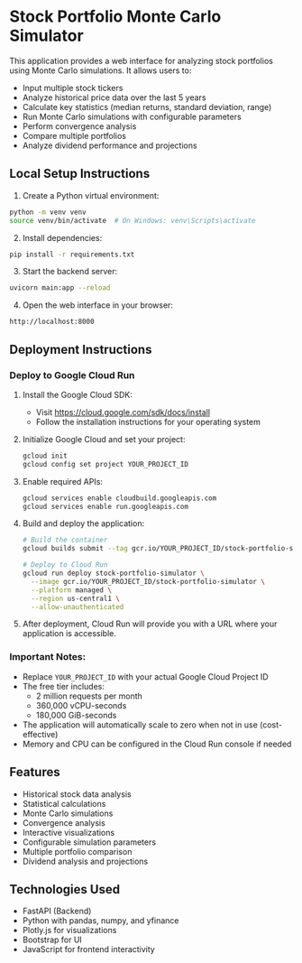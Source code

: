 # Stock Portfolio Monte Carlo Simulator

This application provides a web interface for analyzing stock portfolios using Monte Carlo simulations. It allows users to:
- Input multiple stock tickers
- Analyze historical price data over the last 5 years
- Calculate key statistics (median returns, standard deviation, range)
- Run Monte Carlo simulations with configurable parameters
- Perform convergence analysis
- Compare multiple portfolios
- Analyze dividend performance and projections

## Local Setup Instructions

1. Create a Python virtual environment:
```bash
python -m venv venv
source venv/bin/activate  # On Windows: venv\Scripts\activate
```

2. Install dependencies:
```bash
pip install -r requirements.txt
```

3. Start the backend server:
```bash
uvicorn main:app --reload
```

4. Open the web interface in your browser:
```
http://localhost:8000
```

## Deployment Instructions

### Deploy to Google Cloud Run

1. Install the Google Cloud SDK:
   - Visit https://cloud.google.com/sdk/docs/install
   - Follow the installation instructions for your operating system

2. Initialize Google Cloud and set your project:
   ```bash
   gcloud init
   gcloud config set project YOUR_PROJECT_ID
   ```

3. Enable required APIs:
   ```bash
   gcloud services enable cloudbuild.googleapis.com
   gcloud services enable run.googleapis.com
   ```

4. Build and deploy the application:
   ```bash
   # Build the container
   gcloud builds submit --tag gcr.io/YOUR_PROJECT_ID/stock-portfolio-simulator

   # Deploy to Cloud Run
   gcloud run deploy stock-portfolio-simulator \
     --image gcr.io/YOUR_PROJECT_ID/stock-portfolio-simulator \
     --platform managed \
     --region us-central1 \
     --allow-unauthenticated
   ```

5. After deployment, Cloud Run will provide you with a URL where your application is accessible.

### Important Notes:
- Replace `YOUR_PROJECT_ID` with your actual Google Cloud Project ID
- The free tier includes:
  - 2 million requests per month
  - 360,000 vCPU-seconds
  - 180,000 GiB-seconds
- The application will automatically scale to zero when not in use (cost-effective)
- Memory and CPU can be configured in the Cloud Run console if needed

## Features
- Historical stock data analysis
- Statistical calculations
- Monte Carlo simulations
- Convergence analysis
- Interactive visualizations
- Configurable simulation parameters
- Multiple portfolio comparison
- Dividend analysis and projections

## Technologies Used
- FastAPI (Backend)
- Python with pandas, numpy, and yfinance
- Plotly.js for visualizations
- Bootstrap for UI
- JavaScript for frontend interactivity 